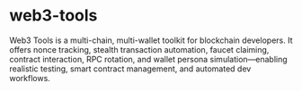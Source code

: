 # web3-tools
Web3 Tools is a multi-chain, multi-wallet toolkit for blockchain developers. It offers nonce tracking, stealth transaction automation, faucet claiming, contract interaction, RPC rotation, and wallet persona simulation—enabling realistic testing, smart contract management, and automated dev workflows.
